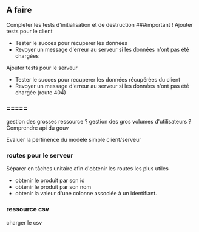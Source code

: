 ## A faire

Completer les tests d'initialisation et de destruction 
###important !
Ajouter tests pour le client 
 - Tester le succes pour recuperer les données
 - Revoyer un message d'erreur au serveur si les données n'ont pas été chargées

Ajouter tests pour le serveur 
 - Tester le succes pour recuperer les données récupérées du client
 - Revoyer un message d'erreur au serveur si les données n'ont pas été chargée (route 404)

### =====
gestion des grosses ressource ? 
gestion des gros volumes d'utilisateurs ? 
Comprendre api du gouv 

Evaluer la pertinence du modèle simple client/serveur

### routes pour le serveur
Séparer en tâches unitaire afin d'obtenir les routes les plus utiles

- obtenir le produit par son id
- obtenir le produit par son nom
- obtenir la valeur d'une colonne associée à un identifiant.

### ressource csv
charger le csv
